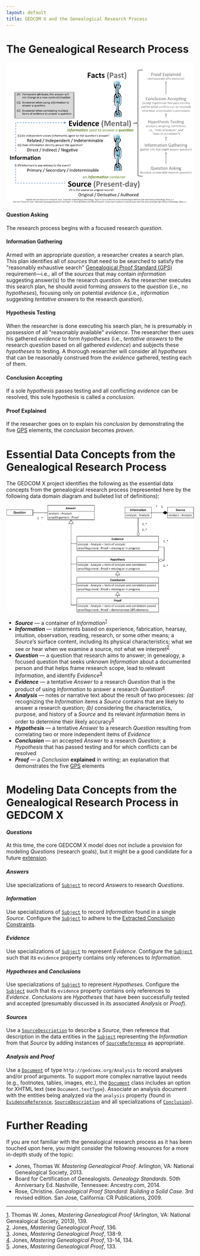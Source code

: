 ```yaml
---
layout: default
title: GEDCOM X and the Genealogical Research Process
---
```


# The Genealogical Research Process

<a href="Genealogical%20Research%20Process.pdf"><img src="Genealogical%20Research%20Process.png" alt="Genealogical Research Process" /></a>

#### Question Asking

The research process begins with a focused research _question_.

#### Information Gathering

Armed with an appropriate _question_, a researcher creates a search plan.  This plan identifies all of _sources_ that need to be searched to satisfy the "reasonably exhaustive search" [Genealogical Proof Standard (GPS)](https://www.familysearch.org/wiki/en/Genealogical_Proof_Standard) requirement&mdash;i.e., all of the _sources_ that may contain _information_ suggesting answer(s) to the research _question_.  As the researcher executes this search plan, he should avoid forming _answers_ to the _question_ (i.e., no _hypotheses_), focusing only on potential _evidence_ (i.e., _information_ suggesting _tentative answers_ to the research _question_).

#### Hypothesis Testing

When the researcher is done executing his search plan, he is presumably in possession of all "reasonably available" _evidence_.  The researcher then uses his gathered _evidence_ to form _hypotheses_ (i.e., _tentative answers_ to the research _question_ based on all gathered _evidence_) and subjects these _hypotheses_ to testing.  A thorough researcher will consider all _hypotheses_ that can be reasonably construed from the _evidence_ gathered, testing each of them.

#### Conclusion Accepting

If a sole _hypothesis_ passes testing and all conflicting _evidence_ can be resolved, this sole hypothesis is called a _conclusion_.

#### Proof Explained

If the researcher goes on to explain his _conclusion_ by demonstrating the five [GPS](https://www.familysearch.org/wiki/en/Genealogical_Proof_Standard) elements, the _conclusion_ becomes _proven_.

# Essential Data Concepts from the Genealogical Research Process

The GEDCOM X project identifies the following as the essential data concepts from the genealogical research process (represented here by the following data domain diagram and bulleted list of definitions):
 
<div><img src="Genealogical%20Research%20Process%20-%20Domain%20Model.png" alt="Genealogical Research Process - Data Domain" /></div>

* __*Source*__ &mdash; a container of _Information_<sup><a name="footnoteref1"/><a href="#footnote1">1</a></sup>
* __*Information*__ &mdash; statements based on experience, fabrication, hearsay, intuition, observation, reading, research, or some other means; a _Source_’s surface content, including its physical characteristics; what we see or hear when we examine a source, not what we interpret<sup><a name="footnoteref2"/><a href="#footnote2">2</a></sup>
* __*Question*__ &mdash; a question that research aims to answer; in genealogy, a focused question that seeks unknown _Information_ about a documented person and that helps frame research scope, lead to relevant _Information_, and identify _Evidence_<sup><a name="footnoteref3"/><a href="#footnote3">3</a></sup>
* __*Evidence*__ &mdash; a tentative _Answer_ to a research _Question_ that is the product of using _Information_ to answer a research _Question_<sup><a name="footnoteref4"/><a href="#footnote4">4</a></sup>
* __*Analysis*__ &mdash; notes or narrative text about the result of two processes: _(a)_ recognizing the _Information_ items a _Source_ contains that are likely to answer a research question; _(b)_ considering the characteristics, purpose, and history of a _Source_ and its relevant _Information_ items in order to determine their likely accuracy<sup><a name="footnoteref5"/><a href="#footnote5">5</a></sup>
* __*Hypothesis*__ &mdash; a tentative _Answer_ to a research _Question_ resulting from correlating two or more independent items of _Evidence_
* __*Conclusion*__ &mdash; an accepted _Answer_ to a research _Question_; a _Hypothesis_ that has passed testing and for which conflicts can be resolved
* __*Proof*__ &mdash; a _Conclusion_ **explained** in writing; an explanation that demonstrates the five [GPS](https://www.familysearch.org/wiki/en/Genealogical_Proof_Standard) elements


# Modeling Data Concepts from the Genealogical Research Process in GEDCOM X

#### _Questions_

At this time, the core GEDCOM X model does not include a provision for modeling _Questions_ (research goals), but it might be a good candidate for a future [extension](Extensions.html).

#### _Answers_

Use specializations of [`Subject`](https://github.com/FamilySearch/gedcomx/blob/master/specifications/conceptual-model-specification.md#subject) to record _Answers_ to research _Questions_.

#### _Information_

Use specializations of [`Subject`](https://github.com/FamilySearch/gedcomx/blob/master/specifications/conceptual-model-specification.md#subject) to record _Information_ found in a single _Source_.  Configure the [`Subject`](https://github.com/FamilySearch/gedcomx/blob/master/specifications/conceptual-model-specification.md#subject) to adhere to the [Extracted Conclusion Constraints](https://github.com/FamilySearch/gedcomx/blob/master/specifications/conceptual-model-specification.md#extracted-conclusion-constraints).

#### _Evidence_

Use specializations of [`Subject`](https://github.com/FamilySearch/gedcomx/blob/master/specifications/conceptual-model-specification.md#subject) to represent _Evidence_.  Configure the [`Subject`](https://github.com/FamilySearch/gedcomx/blob/master/specifications/conceptual-model-specification.md#subject) such that its `evidence` property contains only references to _Information_.

#### _Hypotheses_ and _Conclusions_

Use specializations of [`Subject`](https://github.com/FamilySearch/gedcomx/blob/master/specifications/conceptual-model-specification.md#subject) to represent _Hypotheses_.  Configure the [`Subject`](https://github.com/FamilySearch/gedcomx/blob/master/specifications/conceptual-model-specification.md#subject) such that its `evidence` property contains only references to _Evidence_.  _Conclusions_ are _Hypotheses_ that have been successfully tested and accepted (presumably discussed in its associated _Analysis_ or _Proof_).

#### _Sources_

Use a [`SourceDescription`](https://github.com/FamilySearch/gedcomx/blob/master/specifications/conceptual-model-specification.md#source-description) to describe a _Source_, then reference that description in the data entities in the [`Subject`](https://github.com/FamilySearch/gedcomx/blob/master/specifications/conceptual-model-specification.md#subject) representing the _Information_ from that _Source_ by adding instances of [`SourceReference`](https://github.com/FamilySearch/gedcomx/blob/master/specifications/conceptual-model-specification.md#source-reference) as appropriate.

#### _Analysis_ and _Proof_

Use a [`Document`](https://github.com/FamilySearch/gedcomx/blob/master/specifications/conceptual-model-specification.md#document) of type `http://gedcomx.org/Analysis` to record analyses and/or proof arguments.  To support more complex narrative layout needs (e.g., footnotes, tables, images, etc.), the [`Document`](https://github.com/FamilySearch/gedcomx/blob/master/specifications/conceptual-model-specification.md#document) class includes an option for XHTML text (see `Document.textType`).  Associate an analysis document with the entities being analyzed via the `analysis` property (found in [`EvidenceReference`](https://github.com/FamilySearch/gedcomx/blob/master/specifications/conceptual-model-specification.md#evidence-reference), [`SourceDescription`](https://github.com/FamilySearch/gedcomx/blob/master/specifications/conceptual-model-specification.md#source-description) and all specializations of [`Conclusion`]( https://github.com/FamilySearch/gedcomx/blob/master/specifications/conceptual-model-specification.md#conclusion)).


# Further Reading

If you are not familiar with the genealogical research process as it has been touched upon here, you might consider the following resources for a more in-depth study of the topic:

* Jones, Thomas W. _Mastering Genealogical Proof_. Arlington, VA: National Genealogical Society, 2013.
* Board for Certification of Genealogists. _Genealogy Standards_. 50th Anniversary Ed. Nashville, Tennessee: Ancestry.com, 2014. 
* Rose, Christine. _Genealogical Proof Standard: Building a Solid Case_. 3rd revised edition. San Jose, California: CR Publications, 2009.


----
<div><a name="footnote1" /><a href="#footnoteref1">1</a>. Thomas W. Jones, <i>Mastering Genealogical Proof</i> (Arlington, VA: National Genealogical Society, 2013), 139.</div>
<div><a name="footnote2" /><a href="#footnoteref2">2</a>. Jones, <i>Mastering Genealogical Proof</i>, 136.</div>
<div><a name="footnote3" /><a href="#footnoteref3">3</a>. Jones, <i>Mastering Genealogical Proof</i>, 138-9.</div>
<div><a name="footnote4" /><a href="#footnoteref4">4</a>. Jones, <i>Mastering Genealogical Proof</i>, 13-14, 134.</div>
<div><a name="footnote5" /><a href="#footnoteref5">5</a>. Jones, <i>Mastering Genealogical Proof</i>, 133.</div>